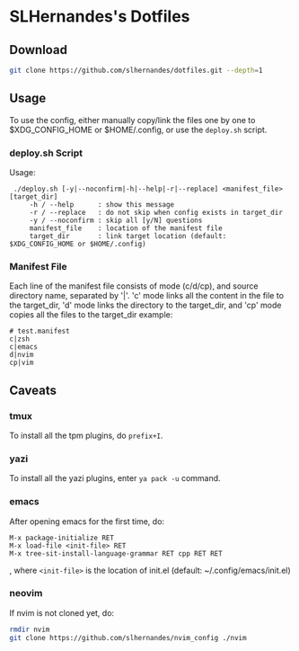 # SLHernandes's Dotfiles
## Download

```sh
git clone https://github.com/slhernandes/dotfiles.git --depth=1
```

## Usage

To use the config, either manually copy/link the files one by one to \$XDG_CONFIG_HOME or \$HOME/.config,
or use the ```deploy.sh``` script.

### deploy.sh Script

Usage:
```
 ./deploy.sh [-y|--noconfirm|-h|--help|-r|--replace] <manifest_file> [target_dir]
     -h / --help      : show this message
     -r / --replace   : do not skip when config exists in target_dir
     -y / --noconfirm : skip all [y/N] questions
     manifest_file    : location of the manifest file
     target_dir       : link target location (default: $XDG_CONFIG_HOME or $HOME/.config)
```

### Manifest File

Each line of the manifest file consists of mode (c/d/cp), and source directory name, separated by '|'.
'c' mode links all the content in the file to the target_dir, 'd' mode links the directory
to the target_dir, and 'cp' mode copies all the files to the target_dir
example:
```
# test.manifest
c|zsh
c|emacs
d|nvim
cp|vim
```

## Caveats

### tmux

To install all the tpm plugins, do ```prefix+I```.

### yazi

To install all the yazi plugins, enter ```ya pack -u``` command.

### emacs

After opening emacs for the first time, do:
```
M-x package-initialize RET
M-x load-file <init-file> RET
M-x tree-sit-install-language-grammar RET cpp RET RET
```
, where ```<init-file>``` is the location of init.el (default: ~/.config/emacs/init.el)

### neovim

If nvim is not cloned yet, do:
```sh
rmdir nvim
git clone https://github.com/slhernandes/nvim_config ./nvim
```
